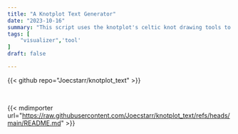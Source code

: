 ```yaml
---
title: "A Knotplot Text Generator"
date: "2023-10-16"
summary: "This script uses the knotplot's celtic knot drawing tools to draw text."
tags: [
    "visualizer",'tool'
]
draft: false

---
```



{{< github repo="Joecstarr/knotplot_text" >}}

$$\ $$

{{< mdimporter url="https://raw.githubusercontent.com/Joecstarr/knotplot_text/refs/heads/main/README.md" >}}

